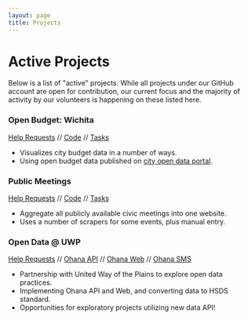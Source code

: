 ```yaml
---
layout: page
title: Projects
---
```


# Active Projects

Below is a list of "active" projects. While all projects under our GitHub
account are open for contribution, our current focus and the majority of
activity by our volunteers is happening on these listed here.

### Open Budget: Wichita

[Help Requests](https://github.com/openwichita/help-wanted/issues?q=is%3Aopen+is%3Aissue+label%3Aopen-budget) //
[Code](https://github.com/openwichita/openbudgetwichita) //
[Tasks](https://github.com/openwichita/openbudgetwichita/issues)

* Visualizes city budget data in a number of ways.
* Using open budget data published on [city open data
portal](https://opendata.wichita.gov).

### Public Meetings

[Help Requests](https://github.com/openwichita/help-wanted/issues?q=is%3Aopen+is%3Aissue+label%3Apublic-meetings) //
[Code](https://github.com/openwichita/public-meetings) //
[Tasks](https://github.com/openwichita/public-meetings/issues)

* Aggregate all publicly available civic meetings into one website.
* Uses a number of scrapers for some events, plus manual entry.

### Open Data @ UWP

[Help Requests](https://github.com/openwichita/help-wanted/issues?q=is%3Aopen+is%3Aissue+label%3Auwp-open-data) //
[Ohana API](https://github.com/openwichita/ohana-api) //
[Ohana Web](https://github.com/openwichita/ohana-web-search) //
[Ohana SMS](https://github.com/openwichita/ohana-sms)

* Partnership with United Way of the Plains to explore open data practices.
* Implementing Ohana API and Web, and converting data to HSDS standard.
* Opportunities for exploratory projects utilizing new data API!
